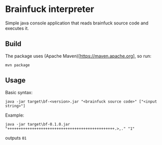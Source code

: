 # Brainfuck interpreter
Simple java console application that reads brainfuck source code and executes it.

## Build
The package uses (Apache Maven)[https://maven.apache.org], so run:
```
mvn package
```

## Usage
Basic syntax:
```
java -jar target\bf-<version>.jar "<brainfuck source code>" ["<input string>"]
```
Example:
```
java -jar target\bf-0.1.0.jar "++++++++++++++++++++++++++++++++++++++++++++++++.>,." "1"
```
outputs `01`
